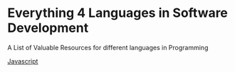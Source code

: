 # Everything 4 Languages in Software Development
A List of Valuable Resources for different languages in Programming

[Javascript](https://javascript.info/)

